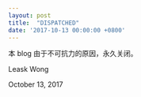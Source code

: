 ```yaml
---
layout: post
title:  "DISPATCHED"
date: '2017-10-13 00:00:00 +0800'
---
```


本 blog 由于不可抗力的原因，永久关闭。

Leask Wong

October 13, 2017
